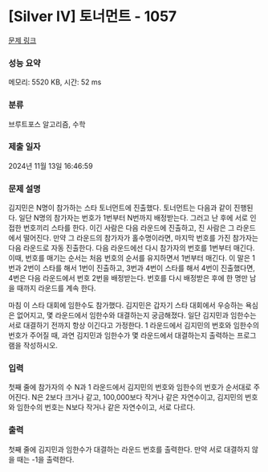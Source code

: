 # [Silver IV] 토너먼트 - 1057 

[문제 링크](https://www.acmicpc.net/problem/1057) 

### 성능 요약

메모리: 5520 KB, 시간: 52 ms

### 분류

브루트포스 알고리즘, 수학

### 제출 일자

2024년 11월 13일 16:46:59

### 문제 설명

<p>김지민은 N명이 참가하는 스타 토너먼트에 진출했다. 토너먼트는 다음과 같이 진행된다. 일단 N명의 참가자는 번호가 1번부터 N번까지 배정받는다. 그러고 난 후에 서로 인접한 번호끼리 스타를 한다. 이긴 사람은 다음 라운드에 진출하고, 진 사람은 그 라운드에서 떨어진다. 만약 그 라운드의 참가자가 홀수명이라면, 마지막 번호를 가진 참가자는 다음 라운드로 자동 진출한다. 다음 라운드에선 다시 참가자의 번호를 1번부터 매긴다. 이때, 번호를 매기는 순서는 처음 번호의 순서를 유지하면서 1번부터 매긴다. 이 말은 1번과 2번이 스타를 해서 1번이 진출하고, 3번과 4번이 스타를 해서 4번이 진출했다면, 4번은 다음 라운드에서 번호 2번을 배정받는다. 번호를 다시 배정받은 후에 한 명만 남을 때까지 라운드를 계속 한다.</p>

<p>마침 이 스타 대회에 임한수도 참가했다. 김지민은 갑자기 스타 대회에서 우승하는 욕심은 없어지고, 몇 라운드에서 임한수와 대결하는지 궁금해졌다. 일단 김지민과 임한수는 서로 대결하기 전까지 항상 이긴다고 가정한다. 1 라운드에서 김지민의 번호와 임한수의 번호가 주어질 때, 과연 김지민과 임한수가 몇 라운드에서 대결하는지 출력하는 프로그램을 작성하시오.</p>

### 입력 

 <p>첫째 줄에 참가자의 수 N과 1 라운드에서 김지민의 번호와 임한수의 번호가 순서대로 주어진다. N은 2보다 크거나 같고, 100,000보다 작거나 같은 자연수이고, 김지민의 번호와 임한수의 번호는 N보다 작거나 같은 자연수이고, 서로 다르다.</p>

### 출력 

 <p>첫째 줄에 김지민과 임한수가 대결하는 라운드 번호를 출력한다. 만약 서로 대결하지 않을 때는 -1을 출력한다.</p>

